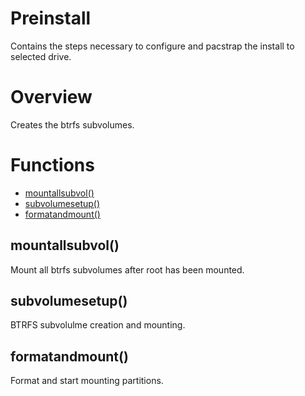 # Preinstall

Contains the steps necessary to configure and pacstrap the install to selected drive. 

# Overview

Creates the btrfs subvolumes. 


# Functions
* [mountallsubvol()](#mountallsubvol)
* [subvolumesetup()](#subvolumesetup)
* [formatandmount()](#formatandmount)


## mountallsubvol()

Mount all btrfs subvolumes after root has been mounted.

## subvolumesetup()

BTRFS subvolulme creation and mounting.

## formatandmount()

Format and start mounting partitions.
